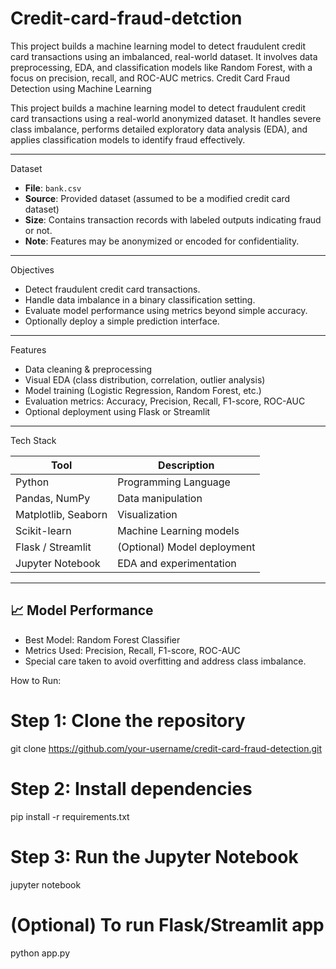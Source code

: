 # Credit-card-fraud-detction
This project builds a machine learning model to detect fraudulent credit card transactions using an imbalanced, real-world dataset. It involves data preprocessing, EDA, and classification models like Random Forest, with a focus on precision, recall, and ROC-AUC metrics.
Credit Card Fraud Detection using Machine Learning

This project builds a machine learning model to detect fraudulent credit card transactions using a real-world anonymized dataset. It handles severe class imbalance, performs detailed exploratory data analysis (EDA), and applies classification models to identify fraud effectively.

---

Dataset

- **File**: `bank.csv`
- **Source**: Provided dataset (assumed to be a modified credit card dataset)
- **Size**: Contains transaction records with labeled outputs indicating fraud or not.
- **Note**: Features may be anonymized or encoded for confidentiality.

---

Objectives

- Detect fraudulent credit card transactions.
- Handle data imbalance in a binary classification setting.
- Evaluate model performance using metrics beyond simple accuracy.
- Optionally deploy a simple prediction interface.

---

Features

- Data cleaning & preprocessing
- Visual EDA (class distribution, correlation, outlier analysis)
- Model training (Logistic Regression, Random Forest, etc.)
- Evaluation metrics: Accuracy, Precision, Recall, F1-score, ROC-AUC
- Optional deployment using Flask or Streamlit

---

 Tech Stack

| Tool              | Description                     |
|-------------------|---------------------------------|
| Python            | Programming Language            |
| Pandas, NumPy     | Data manipulation               |
| Matplotlib, Seaborn | Visualization                 |
| Scikit-learn      | Machine Learning models         |
| Flask / Streamlit | (Optional) Model deployment     |
| Jupyter Notebook  | EDA and experimentation         |

---

## 📈 Model Performance

- Best Model: Random Forest Classifier
- Metrics Used: Precision, Recall, F1-score, ROC-AUC
- Special care taken to avoid overfitting and address class imbalance.
  
How to Run:
# Step 1: Clone the repository
git clone https://github.com/your-username/credit-card-fraud-detection.git

# Step 2: Install dependencies
pip install -r requirements.txt

# Step 3: Run the Jupyter Notebook
jupyter notebook

# (Optional) To run Flask/Streamlit app
python app.py
